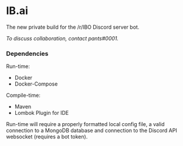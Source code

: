 # IB.ai

The new private build for the /r/IBO Discord server bot.

*To discuss collaboration, contact pants#0001.*

### Dependencies

Run-time:
 - Docker
 - Docker-Compose
 
 Compile-time:
 - Maven
 - Lombok Plugin for IDE
 
Run-time will require a properly formatted local config 
file, a valid connection to a MongoDB database and connection
to the Discord API websocket (requires a bot token).